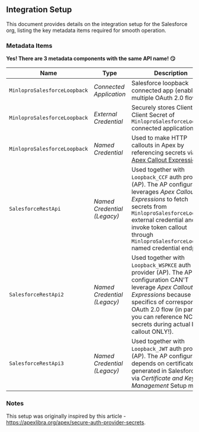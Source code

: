## Integration Setup

This document provides details on the integration setup for the Salesforce org, listing the key metadata items required for smooth operation.

### Metadata Items

**Yes! There are 3 metadata components with the same API name! 😏**

| **Name**                     | **Type**                    | **Description**                                                                                                                                                                                                                                                                 |
| ---------------------------- | --------------------------- | ------------------------------------------------------------------------------------------------------------------------------------------------------------------------------------------------------------------------------------------------------------------------------- |
| `MinloproSalesforceLoopback` | _Connected Application_     | Salesforce loopback connected app (enabled for multiple OAuth 2.0 flows).                                                                                                                                                                                                       |
| `MinloproSalesforceLoopback` | _External Credential_       | Securely stores Client ID / Client Secret of `MinloproSalesforceLoopback` connected application.                                                                                                                                                                                |
| `MinloproSalesforceLoopback` | _Named Credential_          | Used to make HTTP callouts in Apex by referencing secrets via [Apex Callout Expressions](https://developer.salesforce.com/docs/atlas.en-us.apexcode.meta/apexcode/apex_callouts_named_credentials_merge_fields.htm).                                                            |
| `SalesforceRestApi`          | _Named Credential (Legacy)_ | Used together with `Loopback_CCF` auth provider (AP). The AP configuration leverages _Apex Callout Expressions_ to fetch secrets from `MinloproSalesforceLoopback` external credential and invoke token callout through `MinloproSalesforceLoopback` named credential endpoint. |
| `SalesforceRestApi2`         | _Named Credential (Legacy)_ | Used together with `Loopback_WSPKCE` auth provider (AP). The AP configuration CAN'T leverage _Apex Callout Expressions_ because of specifics of corresponding OAuth 2.0 flow (in particular you can reference NC secrets during actual HTTP callout ONLY!).                     |
| `SalesforceRestApi3`         | _Named Credential (Legacy)_ | Used together with `Loopback_JWT` auth provider (AP). The AP configuration depends on certificate generated in Salesforce org via _Certificate and Key Management_ Setup menu.                                                                                                  |

### Notes

This setup was originally inspired by this article - https://apexlibra.org/apex/secure-auth-provider-secrets.
